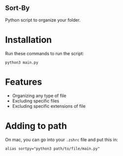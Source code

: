 ## Sort-By
Python script to organize your folder.

# Installation

Run these commands to run the script:

```
python3 main.py
```

# Features

* Organizing any type of file 
* Excluding specific files
* Excluding specific extensions of file

# Adding to path

On mac, you can go into your ``.zshrc`` file and put this in:

```
alias sortpy="python3 path/to/file/main.py"
``` 
